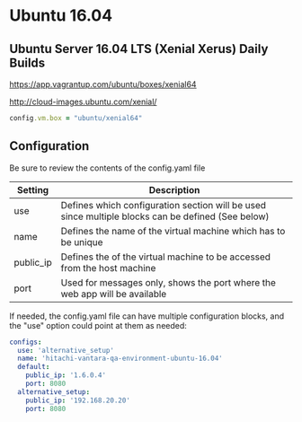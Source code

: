 # Ubuntu 16.04

## Ubuntu Server 16.04 LTS (Xenial Xerus) Daily Builds

https://app.vagrantup.com/ubuntu/boxes/xenial64

http://cloud-images.ubuntu.com/xenial/

```ruby
config.vm.box = "ubuntu/xenial64"
```

## Configuration

Be sure to review the contents of the config.yaml file

| Setting | Description |
| --- | --- |
| use | Defines which configuration section will be used since multiple blocks can be defined (See below) |
| name | Defines the name of the virtual machine which has to be unique |
| public_ip | Defines the of the virtual machine to be accessed from the host machine |
| port | Used for messages only, shows the port where the web app will be available |

If needed, the config.yaml file can have multiple configuration blocks, and the "use" option could point at them as needed:

```yaml
configs:
  use: 'alternative_setup'
  name: 'hitachi-vantara-qa-environment-ubuntu-16.04'
  default:
    public_ip: '1.6.0.4'
    port: 8080
  alternative_setup:
    public_ip: '192.168.20.20'
    port: 8080
```
